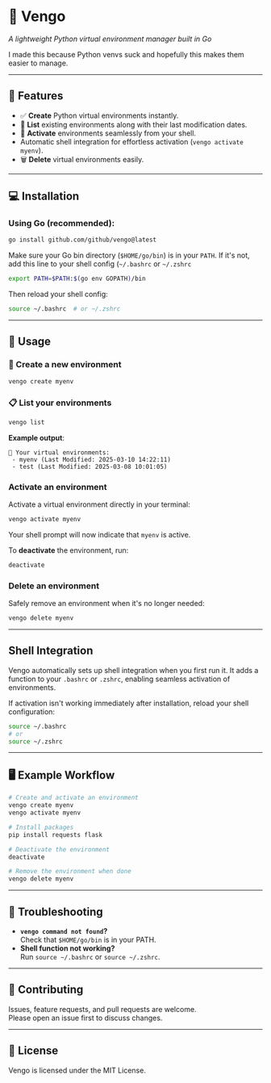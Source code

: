 # 🦥 Vengo
*A lightweight Python virtual environment manager built in Go*

I made this because Python venvs suck and hopefully this makes them easier to manage.

---

## 🚀 Features

- ✅ **Create** Python virtual environments instantly.
- 📌 **List** existing environments along with their last modification dates.
- 🔑 **Activate** environments seamlessly from your shell.
- Automatic shell integration for effortless activation (`vengo activate myenv`).
- 🗑 **Delete** virtual environments easily.
---

## 💻 Installation

### Using Go (recommended):

```bash
go install github.com/github/vengo@latest
```
Make sure your Go bin directory (`$HOME/go/bin`) is in your `PATH`. If it's not, add this line to your shell config (`~/.bashrc` or `~/.zshrc`

```bash
export PATH=$PATH:$(go env GOPATH)/bin
```

Then reload your shell config:

```bash
source ~/.bashrc  # or ~/.zshrc
```
---

## 📖 Usage

### 🔨 Create a new environment

```bash
vengo create myenv
```

### 📋 List your environments

```bash
vengo list
```

**Example output**:
```
📌 Your virtual environments:
 - myenv (Last Modified: 2025-03-10 14:22:11)
 - test (Last Modified: 2025-03-08 10:01:05)
```

### Activate an environment

Activate a virtual environment directly in your terminal:

```bash
vengo activate myenv
```

Your shell prompt will now indicate that `myenv` is active.

To **deactivate** the environment, run:

```bash
deactivate
```

### Delete an environment

Safely remove an environment when it's no longer needed:

```bash
vengo delete myenv
```

---

## Shell Integration

Vengo automatically sets up shell integration when you first run it. It adds a function to your `.bashrc` or `.zshrc`, enabling seamless activation of environments.

If activation isn't working immediately after installation, reload your shell configuration:

```bash
source ~/.bashrc
# or
source ~/.zshrc
```

---

## 🖥 Example Workflow

```bash
# Create and activate an environment
vengo create myenv
vengo activate myenv

# Install packages
pip install requests flask

# Deactivate the environment
deactivate

# Remove the environment when done
vengo delete myenv
```

---

## 🐛 Troubleshooting

- **`vengo command not found`?**  
  Check that `$HOME/go/bin` is in your PATH.
- **Shell function not working?**  
  Run `source ~/.bashrc` or `source ~/.zshrc`.

---

## 🤝 Contributing

Issues, feature requests, and pull requests are welcome.  
Please open an issue first to discuss changes.

---

## 📄 License

Vengo is licensed under the MIT License.
